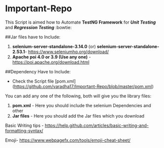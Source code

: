 # Important-Repo

This Script is aimed how to Automate **TestNG Framework** for ***Unit Testing*** and ***Regression Testing*** :bowtie:

##Jar files have to Include:
1. **selenium-server-standalone-3.14.0** (or) **selenium-server-standalone-2.53.1**- https://www.seleniumhq.org/download/
2. **Apache poi 4.0 or 3.9 (Use any one)** - https://poi.apache.org/download.html

##Dependency Have to Include:
- Check the Script file [pom.xml] (https://github.com/varadha17/Important-Repo/blob/master/pom.xml)

You can add any one of the following, both will give you the library files:
1. **pom.xml** - Here you should include the selenium Dependencies and other
2. **Jar files** - Here you should add the Jar files which you download

Basic Writing tips - https://help.github.com/articles/basic-writing-and-formatting-syntax/

Emoji- https://www.webpagefx.com/tools/emoji-cheat-sheet/




